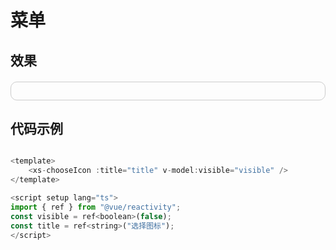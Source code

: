 # 菜单
## 效果
<div style="padding:1em; border:1px solid #ccc;border-radius:10px;margin-top:20px;">
   <xs-chooseIcon :title="title" v-model:visible="visible" />
</div>

<script setup >
import { ref } from "vue";

const visible = ref(false);
const title = ref("选择图标");
</script>

## 代码示例

```js

<template>
	<xs-chooseIcon :title="title" v-model:visible="visible" />
</template>

<script setup lang="ts">
import { ref } from "@vue/reactivity";
const visible = ref<boolean>(false);
const title = ref<string>("选择图标");
</script>



```